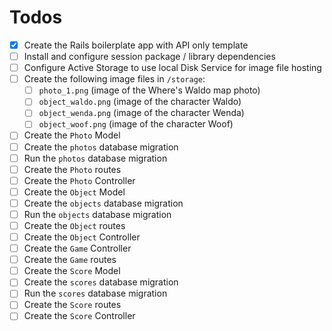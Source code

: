 # Todos

- [x] Create the Rails boilerplate app with API only template
- [ ] Install and configure session package / library dependencies
- [ ] Configure Active Storage to use local Disk Service for image file hosting
- [ ] Create the following image files in `/storage`:
  - [ ] `photo_1.png` (image of the Where's Waldo map photo)
  - [ ] `object_waldo.png` (image of the character Waldo)
  - [ ] `object_wenda.png` (image of the character Wenda)
  - [ ] `object_woof.png` (image of the character Woof)
- [ ] Create the `Photo` Model
- [ ] Create the `photos` database migration
- [ ] Run the `photos` database migration
- [ ] Create the `Photo` routes
- [ ] Create the `Photo` Controller
- [ ] Create the `Object` Model
- [ ] Create the `objects` database migration
- [ ] Run the `objects` database migration
- [ ] Create the `Object` routes
- [ ] Create the `Object` Controller
- [ ] Create the `Game` Controller
- [ ] Create the `Game` routes
- [ ] Create the `Score` Model
- [ ] Create the `scores` database migration
- [ ] Run the `scores` database migration
- [ ] Create the `Score` routes
- [ ] Create the `Score` Controller
